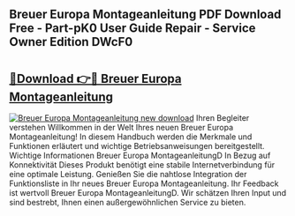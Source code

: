 ## Breuer Europa Montageanleitung PDF Download Free - Part-pK0 User Guide Repair - Service Owner Edition DWcF0

# <h2><a href="http://df7e4c3.blite.top/?on=Breuer+Europa+Montageanleitung">🔗Download 👉🔴 Breuer Europa Montageanleitung</a></h2>

[![Breuer Europa Montageanleitung new download](https://i.imgur.com/lujVjoI.png)](http://df7e4c3.blite.top/?on=Breuer+Europa+Montageanleitung)
Ihren Begleiter verstehen Willkommen in der Welt Ihres neuen Breuer Europa Montageanleitung! In diesem Handbuch werden die Merkmale und Funktionen erläutert und wichtige Betriebsanweisungen bereitgestellt. Wichtige Informationen Breuer Europa MontageanleitungD In Bezug auf Konnektivität Dieses Produkt benötigt eine stabile Internetverbindung für eine optimale Leistung. Genießen Sie die nahtlose Integration der Funktionsliste in Ihr neues Breuer Europa Montageanleitung. Ihr Feedback ist wertvoll Breuer Europa MontageanleitungD. Wir schätzen Ihren Input und sind bestrebt, Ihnen einen außergewöhnlichen Service zu bieten.
